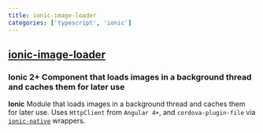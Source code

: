 ```yaml
---
title: ionic-image-loader
categories: ['typescript', 'ionic']
---
```

## [ionic-image-loader](https://github.com/zyra/ionic-image-loader)

### Ionic 2+ Component that loads images in a background thread and caches them for later use

**Ionic** Module that loads images in a background thread and caches them for later use. Uses `HttpClient` from `Angular 4+`, and `cordova-plugin-file` via [`ionic-native`](https://github.com/driftyco/ionic-native) wrappers.

